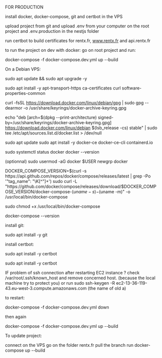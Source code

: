 FOR PRODUCTION

install docker, docker-compose, git and certbot in the VPS

upload project from git and upload .env from your computer on the root project and .env.production in the nestjs folder

run certbot to build certificates for rentx.fr, www.rentx.fr and api.rentx.fr


to run the project on dev with docker: 
go on root project and run: 

docker-compose -f docker-compose.dev.yml up --build


On a Debian VPS: 

sudo apt update && sudo apt upgrade -y

sudo apt install -y apt-transport-https ca-certificates curl software-properties-common

curl -fsSL https://download.docker.com/linux/debian/gpg | sudo gpg --dearmor -o /usr/share/keyrings/docker-archive-keyring.gpg

echo "deb [arch=$(dpkg --print-architecture) signed-by=/usr/share/keyrings/docker-archive-keyring.gpg] https://download.docker.com/linux/debian $(lsb_release -cs) stable" | sudo tee /etc/apt/sources.list.d/docker.list > /dev/null

sudo apt update
sudo apt install -y docker-ce docker-ce-cli containerd.io

sudo systemctl status docker
docker --version

(optionnal)
sudo usermod -aG docker $USER
newgrp docker


DOCKER_COMPOSE_VERSION=$(curl -s https://api.github.com/repos/docker/compose/releases/latest | grep -Po '"tag_name": "\K[^"]+')
sudo curl -L "https://github.com/docker/compose/releases/download/$DOCKER_COMPOSE_VERSION/docker-compose-$(uname -s)-$(uname -m)" -o /usr/local/bin/docker-compose

sudo chmod +x /usr/local/bin/docker-compose

docker-compose --version


install git: 

sudo apt install -y git


install certbot: 

sudo apt install -y certbot

sudo apt install -y certbot




IF problem of ssh connection after restarting EC2 instance ?
check /var/root/.ssh/known_host and remove concerned host. (because the local machine try to protect you)
or run sudo ssh-keygen -R ec2-13-36-119-43.eu-west-3.compute.amazonaws.com (the name of old a)



to restart: 

docker-compose -f docker-compose.dev.yml down

then again 

docker-compose -f docker-compose.dev.yml up --build


To update project: 

connect on the VPS
go on the folder rentx.fr
pull the branch
run docker-compose up --build